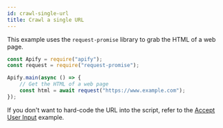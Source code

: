 ```yaml
---
id: crawl-single-url
title: Crawl a single URL
---
```


This example uses the `request-promise` library to grab the HTML of a web page.

```javascript
const Apify = require("apify");
const request = require("request-promise");

Apify.main(async () => {
    // Get the HTML of a web page
    const html = await request("https://www.example.com");
});
```

If you don't want to hard-code the URL into the script, refer to the [Accept User Input](accept-user-input) example.
